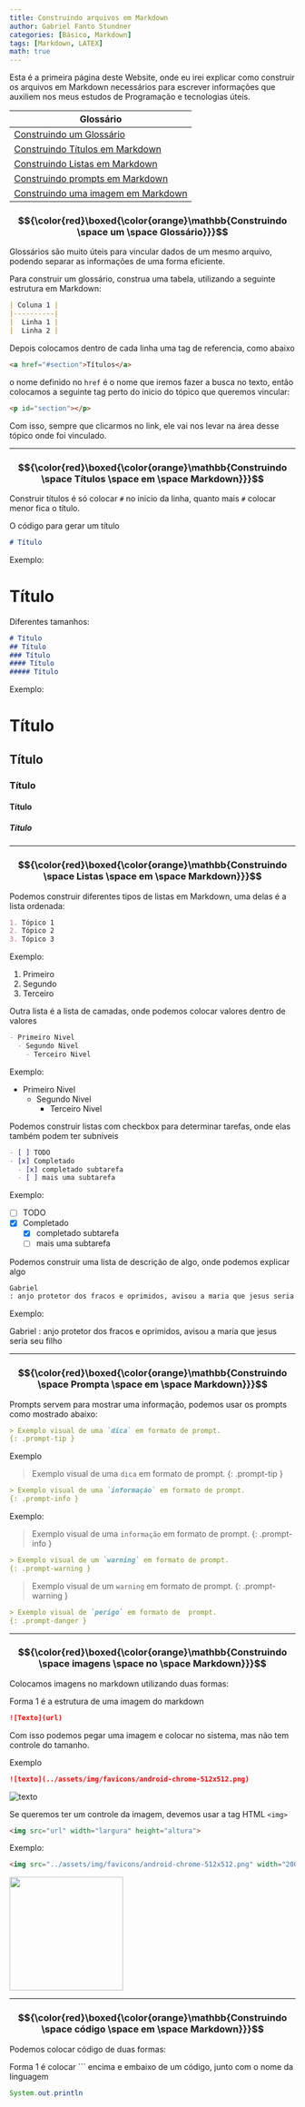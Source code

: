 ```yaml
---
title: Construindo arquivos em Markdown
author: Gabriel Fanto Stundner
categories: [Básico, Markdown]
tags: [Markdown, LATEX]
math: true
---
```


Esta é a primeira página deste Website, onde eu irei explicar como construir os arquivos em Markdown necessários para escrever informações que auxiliem nos meus estudos de Programação
e tecnologias úteis.

|**Glossário**|
|---|
|<a href="#glossario">Construindo um Glossário</a>
|<a href="#titulos">Construindo Títulos em Markdown</a>
|<a href="#list">Construindo Listas em Markdown</a>
|<a href="#prompts">Construindo prompts em Markdown</a>
|<a href="#images">Construindo uma imagem em Markdown</a>


<p id="glossario"></p>

### $${\color{red}\boxed{\color{orange}\mathbb{Construindo \space um \space Glossário}}}$$

Glossários são muito úteis para vincular dados de um mesmo arquivo, podendo separar as informações de uma forma eficiente.

Para construir um glossário, construa uma tabela, utilizando a seguinte estrutura em Markdown:

```markdown
| Coluna 1 |
|----------|
|  Linha 1 |
|  Linha 2 |
```

Depois colocamos dentro de cada linha uma tag de referencia, como abaixo

```html
<a href="#section">Títulos</a>
```

o nome definido no `href` é o nome que iremos fazer a busca no texto, então colocamos a seguinte tag perto do inicio do tópico que queremos vincular:

```html
<p id="section"></p>
```

Com isso, sempre que clicarmos no link, ele vai nos levar na área desse tópico onde foi vinculado.

---

<p id="titulos"></p>

### $${\color{red}\boxed{\color{orange}\mathbb{Construindo \space Títulos \space em \space Markdown}}}$$


Construir títulos é só colocar `#` no inicio da linha, quanto mais `#` colocar menor fica o título.

O código para gerar um título

```markdown
# Título
```

Exemplo:

# Título

Diferentes tamanhos:

```markdown
# Título
## Título
### Título
#### Título
##### Título
```

Exemplo:

# Título
## Título
### Título
#### Título
##### Título

---

<p id="list"></p>

### $${\color{red}\boxed{\color{orange}\mathbb{Construindo \space Listas \space em \space Markdown}}}$$

Podemos construir diferentes tipos de listas em Markdown, uma delas é a lista ordenada:

```markdown
1. Tópico 1
2. Tópico 2
3. Tópico 3
```

Exemplo:

1. Primeiro
2. Segundo
3. Terceiro

Outra lista é a lista de camadas, onde podemos colocar valores dentro de valores

```markdown
- Primeiro Nivel
  - Segundo Nivel
    - Terceiro Nivel
```

Exemplo:

- Primeiro Nivel
  - Segundo Nivel
    - Terceiro Nivel

Podemos construir listas com checkbox para determinar tarefas, onde elas também podem ter subniveis

```markdown
- [ ] TODO
- [x] Completado
  - [x] completado subtarefa
  - [ ] mais uma subtarefa
```

Exemplo:

- [ ] TODO
- [x] Completado
  - [x] completado subtarefa
  - [ ] mais uma subtarefa

Podemos construir uma lista de descrição de algo, onde podemos explicar algo

```markdown
Gabriel
: anjo protetor dos fracos e oprimidos, avisou a maria que jesus seria seu filho
```

Exemplo:

Gabriel
: anjo protetor dos fracos e oprimidos, avisou a maria que jesus seria seu filho

---

<p id="prompts"></p>

### $${\color{red}\boxed{\color{orange}\mathbb{Construindo \space Prompta \space em \space Markdown}}}$$


Prompts servem para mostrar uma informação, podemos usar os prompts como mostrado abaixo:

```markdown
> Exemplo visual de uma `dica` em formato de prompt.
{: .prompt-tip }
```

Exemplo

> Exemplo visual de uma `dica` em formato de prompt.
{: .prompt-tip }

```markdown
> Exemplo visual de uma `informação` em formato de prompt.
{: .prompt-info }
```

Exemplo:

> Exemplo visual de uma `informação` em formato de prompt.
{: .prompt-info }


```markdown
> Exemplo visual de um `warning` em formato de prompt.
{: .prompt-warning }
```

> Exemplo visual de um `warning` em formato de prompt.
{: .prompt-warning }

```markdown
> Exemplo visual de `perigo` em formato de  prompt.
{: .prompt-danger }
```

---

<p id="images"></p>

### $${\color{red}\boxed{\color{orange}\mathbb{Construindo \space imagens \space no \space Markdown}}}$$

Colocamos imagens no markdown utilizando duas formas:

Forma 1 é a estrutura de uma imagem do markdown

```markdown
![Texto](url)
```

Com isso podemos pegar uma imagem e colocar no sistema, mas não tem controle do tamanho.

Exemplo

```markdown
![texto](../assets/img/favicons/android-chrome-512x512.png)
```

![texto](../assets/img/favicons/android-chrome-512x512.png)

Se queremos ter um controle da imagem, devemos usar a tag HTML `<img>`

```html
<img src="url" width="largura" height="altura">
```

Exemplo:

```html
<img src="../assets/img/favicons/android-chrome-512x512.png" width="200" height="200">
```

<img src="../assets/img/favicons/android-chrome-512x512.png" width="200" height="200">

---

<p id="code"></p>

### $${\color{red}\boxed{\color{orange}\mathbb{Construindo \space código \space em \space Markdown}}}$$

Podemos colocar código de duas formas:

Forma 1 é colocar ``` encima e embaixo de um código, junto com o nome da linguagem

```java
System.out.println
```